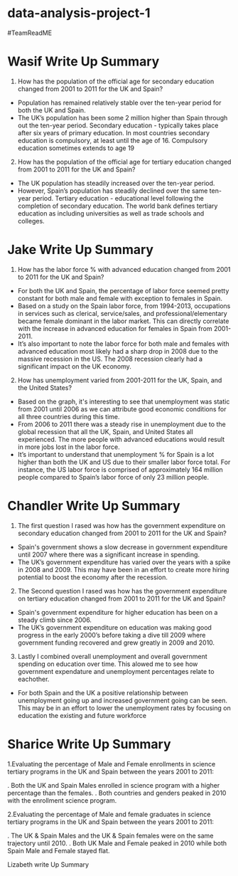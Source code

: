 # data-analysis-project-1
#TeamReadME

# Wasif Write Up Summary
1. How has the population of the official age for secondary education changed from 2001 to 2011 for the UK and Spain?
- Population has remained relatively stable over the ten-year period for both the UK and Spain.
- The UK’s population has been some 2 million higher than Spain through out the ten-year period.
Secondary education - typically takes place after six years of primary education. In most countries secondary education is compulsory, at least until the age of 16. Compulsory education sometimes extends to age 19

2. How has the population of the official age for tertiary education changed from 2001 to 2011 for the UK and Spain?
- The UK population has steadily increased over the ten-year period.
- However, Spain’s population has steadily declined over the same ten-year period.
Tertiary education - educational level following the completion of secondary education. The world bank defines tertiary education as including universities as well as trade schools and colleges.

# Jake Write Up Summary

1. How has the labor force % with advanced education changed from 2001 to 2011 for the UK and Spain?
 - For both the UK and Spain, the percentage of labor force seemed pretty constant for both male and female with exception to females in Spain. 
 - Based on a study on the Spain labor force, from 1994-2013, occupations in services such as  clerical, service/sales, and professional/elementary became female dominant in the labor market. This can directly correlate with the increase in advanced education for females in Spain from 2001-2011.
 - It’s also important to note  the labor force for both male and females with advanced education most likely had a sharp drop in 2008 due to the massive recession in the US. The 2008 recession clearly had a significant impact on the UK economy. 

2. How has unemployment varied from 2001-2011 for the UK, Spain, and the United States?
 - Based on the graph, it's interesting to see that unemployment was static from 2001 until 2006 as we can attribute good economic conditions for all three countries during this time.
 - From 2006 to 2011 there was a steady rise in unemployment due to the global recession that all the UK, Spain, and United States all experienced. The more people with advanced educations would result in more jobs lost in the labor force.
 - It’s important to understand  that unemployment % for Spain is a lot higher than both the UK and US due to their smaller labor force total. For instance, the US labor force is comprised of approximately 164 million people compared to Spain’s labor force of only 23 million people.


# Chandler Write Up Summary

1. The first question I rased was how has the government expenditure on secondary education changed from 2001 to 2011 for the UK and Spain? 
 - Spain's government shows a slow decrease in government expenditure until 2007 where there was a significant increase in spending. 
 - The UK’s government expenditure has varied over the years with a spike in 2008 and 2009. This may have been in an effort to create more hiring potential to boost the economy after the recession. 

2. The Second question I rased was how has the government expenditure on tertiary education changed from 2001 to 2011 for the UK and Spain? 
 - Spain's government expenditure for higher education has been on a steady climb since 2006.
 - The UK’s government expenditure on education was making good progress in the early 2000’s before taking a dive till 2009 where government funding recovered and grew greatly in 2009 and 2010.

3. Lastly I combined overall unemployment and overall government spending on education over time. This alowed me to see how government expendature and unemployment percentages relate to eachother.
 - For both Spain and the UK a positive relationship between unemployment going up and increased government going can be seen. This may be in an effort to lower the unemployment rates by focusing on education the existing and future workforce


# Sharice Write Up Summary

1.Evaluating the percentage of Male and Female enrollments in science tertiary programs in the UK and Spain between the years 2001 to 2011:

. Both the UK and Spain Males enrolled in science program with a higher percentage than the females.
. Both countries and genders peaked in 2010 with the enrollment science program.

2.Evaluating the percentage of Male and female graduates in science tertiary programs in the UK and Spain between the years 2001 to 2011:

. The UK & Spain Males and the UK & Spain females were on the same trajectory until 2010.
. Both UK Male and Female peaked in 2010 while both Spain Male and Female stayed flat.




Lizabeth write Up Summary




